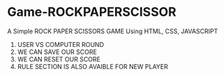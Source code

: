 # Game-ROCKPAPERSCISSOR

A Simple ROCK PAPER SCISSORS GAME Using HTML, CSS, JAVASCRIPT

1. USER VS COMPUTER ROUND
2. WE CAN SAVE OUR SCORE
3. WE CAN RESET OUR SCORE
4. RULE SECTION IS ALSO AVAIBLE FOR NEW PLAYER

